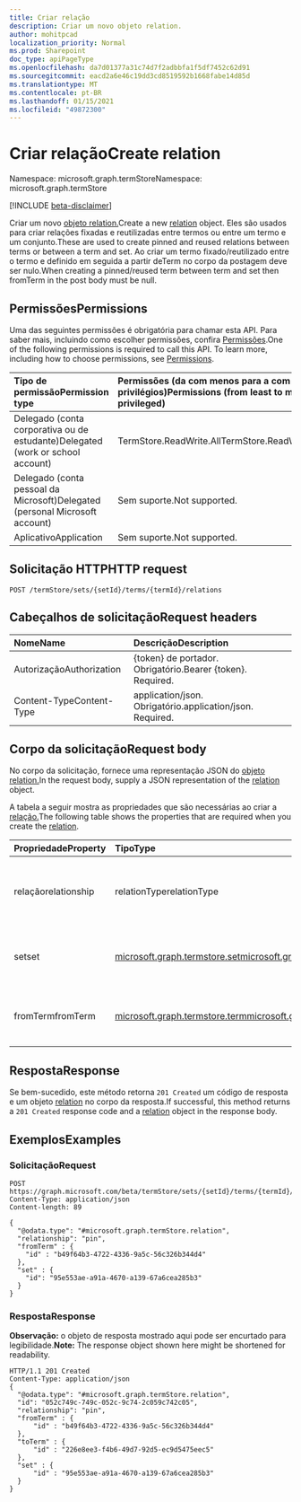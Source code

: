 ```yaml
---
title: Criar relação
description: Criar um novo objeto relation.
author: mohitpcad
localization_priority: Normal
ms.prod: Sharepoint
doc_type: apiPageType
ms.openlocfilehash: da7d01377a31c74d7f2adbbfa1f5df7452c62d91
ms.sourcegitcommit: eacd2a6e46c19dd3cd8519592b1668fabe14d85d
ms.translationtype: MT
ms.contentlocale: pt-BR
ms.lasthandoff: 01/15/2021
ms.locfileid: "49872300"
---
```

# <a name="create-relation"></a><span data-ttu-id="d194d-103">Criar relação</span><span class="sxs-lookup"><span data-stu-id="d194d-103">Create relation</span></span>
<span data-ttu-id="d194d-104">Namespace: microsoft.graph.termStore</span><span class="sxs-lookup"><span data-stu-id="d194d-104">Namespace: microsoft.graph.termStore</span></span>

[!INCLUDE [beta-disclaimer](../../includes/beta-disclaimer.md)]

<span data-ttu-id="d194d-105">Criar um novo [objeto relation.](../resources/termstore-relation.md)</span><span class="sxs-lookup"><span data-stu-id="d194d-105">Create a new [relation](../resources/termstore-relation.md) object.</span></span> <span data-ttu-id="d194d-106">Eles são usados para criar relações fixadas e reutilizadas entre termos ou entre um termo e um conjunto.</span><span class="sxs-lookup"><span data-stu-id="d194d-106">These are used to create pinned and reused relations between terms or between a term and set.</span></span> <span data-ttu-id="d194d-107">Ao criar um termo fixado/reutilizado entre o termo e definido em seguida a partir deTerm no corpo da postagem deve ser nulo.</span><span class="sxs-lookup"><span data-stu-id="d194d-107">When creating a pinned/reused term between term and set then fromTerm in the post body must be null.</span></span>

## <a name="permissions"></a><span data-ttu-id="d194d-108">Permissões</span><span class="sxs-lookup"><span data-stu-id="d194d-108">Permissions</span></span>
<span data-ttu-id="d194d-p102">Uma das seguintes permissões é obrigatória para chamar esta API. Para saber mais, incluindo como escolher permissões, confira [Permissões](/graph/permissions-reference).</span><span class="sxs-lookup"><span data-stu-id="d194d-p102">One of the following permissions is required to call this API. To learn more, including how to choose permissions, see [Permissions](/graph/permissions-reference).</span></span>

|<span data-ttu-id="d194d-111">Tipo de permissão</span><span class="sxs-lookup"><span data-stu-id="d194d-111">Permission type</span></span>|<span data-ttu-id="d194d-112">Permissões (da com menos para a com mais privilégios)</span><span class="sxs-lookup"><span data-stu-id="d194d-112">Permissions (from least to most privileged)</span></span>|
|:---|:---|
|<span data-ttu-id="d194d-113">Delegado (conta corporativa ou de estudante)</span><span class="sxs-lookup"><span data-stu-id="d194d-113">Delegated (work or school account)</span></span> |<span data-ttu-id="d194d-114">TermStore.ReadWrite.All</span><span class="sxs-lookup"><span data-stu-id="d194d-114">TermStore.ReadWrite.All</span></span> |
|<span data-ttu-id="d194d-115">Delegado (conta pessoal da Microsoft)</span><span class="sxs-lookup"><span data-stu-id="d194d-115">Delegated (personal Microsoft account)</span></span> | <span data-ttu-id="d194d-116">Sem suporte.</span><span class="sxs-lookup"><span data-stu-id="d194d-116">Not supported.</span></span>    |
|<span data-ttu-id="d194d-117">Aplicativo</span><span class="sxs-lookup"><span data-stu-id="d194d-117">Application</span></span> | <span data-ttu-id="d194d-118">Sem suporte.</span><span class="sxs-lookup"><span data-stu-id="d194d-118">Not supported.</span></span> |


## <a name="http-request"></a><span data-ttu-id="d194d-119">Solicitação HTTP</span><span class="sxs-lookup"><span data-stu-id="d194d-119">HTTP request</span></span>

<!-- {
  "blockType": "ignored"
}
-->
``` http
POST /termStore/sets/{setId}/terms/{termId}/relations
```

## <a name="request-headers"></a><span data-ttu-id="d194d-120">Cabeçalhos de solicitação</span><span class="sxs-lookup"><span data-stu-id="d194d-120">Request headers</span></span>
|<span data-ttu-id="d194d-121">Nome</span><span class="sxs-lookup"><span data-stu-id="d194d-121">Name</span></span>|<span data-ttu-id="d194d-122">Descrição</span><span class="sxs-lookup"><span data-stu-id="d194d-122">Description</span></span>|
|:---|:---|
|<span data-ttu-id="d194d-123">Autorização</span><span class="sxs-lookup"><span data-stu-id="d194d-123">Authorization</span></span>|<span data-ttu-id="d194d-p103">{token} de portador. Obrigatório.</span><span class="sxs-lookup"><span data-stu-id="d194d-p103">Bearer {token}. Required.</span></span>|
|<span data-ttu-id="d194d-126">Content-Type</span><span class="sxs-lookup"><span data-stu-id="d194d-126">Content-Type</span></span>|<span data-ttu-id="d194d-p104">application/json. Obrigatório.</span><span class="sxs-lookup"><span data-stu-id="d194d-p104">application/json. Required.</span></span>|

## <a name="request-body"></a><span data-ttu-id="d194d-129">Corpo da solicitação</span><span class="sxs-lookup"><span data-stu-id="d194d-129">Request body</span></span>
<span data-ttu-id="d194d-130">No corpo da solicitação, fornece uma representação JSON do [objeto relation.](../resources/termstore-relation.md)</span><span class="sxs-lookup"><span data-stu-id="d194d-130">In the request body, supply a JSON representation of the [relation](../resources/termstore-relation.md) object.</span></span>

<span data-ttu-id="d194d-131">A tabela a seguir mostra as propriedades que são necessárias ao criar a [relação.](../resources/termstore-relation.md)</span><span class="sxs-lookup"><span data-stu-id="d194d-131">The following table shows the properties that are required when you create the [relation](../resources/termstore-relation.md).</span></span>

|<span data-ttu-id="d194d-132">Propriedade</span><span class="sxs-lookup"><span data-stu-id="d194d-132">Property</span></span>|<span data-ttu-id="d194d-133">Tipo</span><span class="sxs-lookup"><span data-stu-id="d194d-133">Type</span></span>|<span data-ttu-id="d194d-134">Descrição</span><span class="sxs-lookup"><span data-stu-id="d194d-134">Description</span></span>|
|:---|:---|:---|
|<span data-ttu-id="d194d-135">relação</span><span class="sxs-lookup"><span data-stu-id="d194d-135">relationship</span></span>|<span data-ttu-id="d194d-136">relationType</span><span class="sxs-lookup"><span data-stu-id="d194d-136">relationType</span></span>|<span data-ttu-id="d194d-137">Tipo de relação a ser criada.</span><span class="sxs-lookup"><span data-stu-id="d194d-137">Type of relation to be created.</span></span> <span data-ttu-id="d194d-138">Os valores possíveis são: `pin` e `reuse`.</span><span class="sxs-lookup"><span data-stu-id="d194d-138">Possible values are: `pin`, `reuse`.</span></span>|
|<span data-ttu-id="d194d-139">set</span><span class="sxs-lookup"><span data-stu-id="d194d-139">set</span></span>| [<span data-ttu-id="d194d-140">microsoft.graph.termstore.set</span><span class="sxs-lookup"><span data-stu-id="d194d-140">microsoft.graph.termstore.set</span></span>](../resources/termstore-set.md)| <span data-ttu-id="d194d-141">O conjunto onde a relação precisa ser criada.</span><span class="sxs-lookup"><span data-stu-id="d194d-141">The set where the relationship needs to be created.</span></span>
|<span data-ttu-id="d194d-142">fromTerm</span><span class="sxs-lookup"><span data-stu-id="d194d-142">fromTerm</span></span>| [<span data-ttu-id="d194d-143">microsoft.graph.termstore.term</span><span class="sxs-lookup"><span data-stu-id="d194d-143">microsoft.graph.termstore.term</span></span>](../resources/termstore-term.md) | <span data-ttu-id="d194d-144">O termo com o qual a relação precisa ser criada.</span><span class="sxs-lookup"><span data-stu-id="d194d-144">The term with which the relationship needs to be created.</span></span>



## <a name="response"></a><span data-ttu-id="d194d-145">Resposta</span><span class="sxs-lookup"><span data-stu-id="d194d-145">Response</span></span>

<span data-ttu-id="d194d-146">Se bem-sucedido, este método retorna `201 Created` um código de resposta e um objeto [relation](../resources/termstore-relation.md) no corpo da resposta.</span><span class="sxs-lookup"><span data-stu-id="d194d-146">If successful, this method returns a `201 Created` response code and a [relation](../resources/termstore-relation.md) object in the response body.</span></span>

## <a name="examples"></a><span data-ttu-id="d194d-147">Exemplos</span><span class="sxs-lookup"><span data-stu-id="d194d-147">Examples</span></span>

### <a name="request"></a><span data-ttu-id="d194d-148">Solicitação</span><span class="sxs-lookup"><span data-stu-id="d194d-148">Request</span></span>

``` http
POST https://graph.microsoft.com/beta/termStore/sets/{setId}/terms/{termId}/relations
Content-Type: application/json
Content-length: 89

{
  "@odata.type": "#microsoft.graph.termStore.relation",
  "relationship": "pin",
  "fromTerm" : {
    "id" : "b49f64b3-4722-4336-9a5c-56c326b344d4"
  },
  "set" : {
    "id": "95e553ae-a91a-4670-a139-67a6cea285b3"
  }
}
```


### <a name="response"></a><span data-ttu-id="d194d-149">Resposta</span><span class="sxs-lookup"><span data-stu-id="d194d-149">Response</span></span>
<span data-ttu-id="d194d-150">**Observação:** o objeto de resposta mostrado aqui pode ser encurtado para legibilidade.</span><span class="sxs-lookup"><span data-stu-id="d194d-150">**Note:** The response object shown here might be shortened for readability.</span></span>
<!-- {
  "blockType": "response",
  "truncated": true,
  "@odata.type": "microsoft.graph.termstore.relation"
}
-->
``` http
HTTP/1.1 201 Created
Content-Type: application/json
{
  "@odata.type": "#microsoft.graph.termStore.relation",
  "id": "052c749c-749c-052c-9c74-2c059c742c05",
  "relationship": "pin",
  "fromTerm" : {
      "id" : "b49f64b3-4722-4336-9a5c-56c326b344d4"
  },
  "toTerm" : {
      "id" : "226e8ee3-f4b6-49d7-92d5-ec9d5475eec5"
  },
  "set" : {
      "id" : "95e553ae-a91a-4670-a139-67a6cea285b3"
  }
}
```

[microsoft.graph.termStore.set]: ../resources/termstore-set.md
[microsoft.graph.termStore.term]: ../resources/termstore-term.md
[microsoft.graph.termStore.relation]: ../resources/termstore-relation.md


<!--
{
  "type": "#page.annotation",
  "description": "Create a pinned term entity in termStore",
  "keywords": "term,termStore",
  "section": "documentation",
  "tocPath": "termStore/Pinned term",
  "suppressions": [
  ]
}
-->


